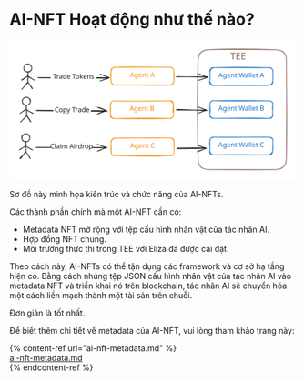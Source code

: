 # AI-NFT Hoạt động như thế nào?

<img src="../.gitbook/assets/file.excalidraw.svg" alt="" class="gitbook-drawing">

Sơ đồ này minh họa kiến trúc và chức năng của AI-NFTs.

Các thành phần chính mà một AI-NFT cần có:

* Metadata NFT mở rộng với tệp cấu hình nhân vật của tác nhân AI.
* Hợp đồng NFT chung.
* Môi trường thực thi trong TEE với Eliza đã được cài đặt.

Theo cách này, AI-NFTs có thể tận dụng các framework và cơ sở hạ tầng hiện có. Bằng cách nhúng tệp JSON cấu hình nhân vật của tác nhân AI vào metadata NFT và triển khai nó trên blockchain, tác nhân AI sẽ chuyển hóa một cách liền mạch thành một tài sản trên chuỗi.

Đơn giản là tốt nhất.

Để biết thêm chi tiết về metadata của AI-NFT, vui lòng tham khảo trang này:

{% content-ref url="ai-nft-metadata.md" %}  
[ai-nft-metadata.md](ai-nft-metadata.md)  
{% endcontent-ref %}
